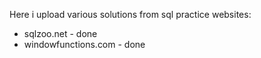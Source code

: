 Here i upload various solutions from sql practice websites:

- sqlzoo.net - done
- windowfunctions.com - done
